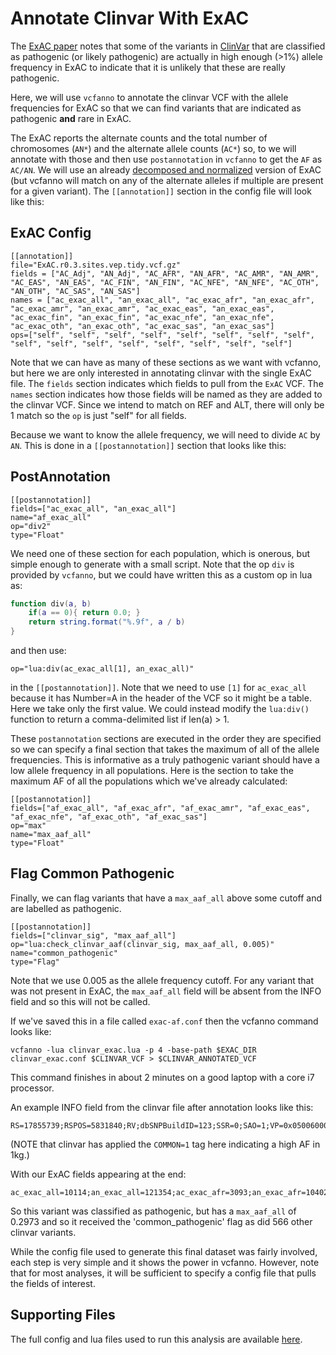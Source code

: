 Annotate Clinvar With ExAC
==========================

The [ExAC paper](http://biorxiv.org/content/early/2015/10/30/030338) notes that
some of the variants in [ClinVar](http://www.ncbi.nlm.nih.gov/clinvar/intro/) that 
are classified as pathogenic (or likely pathogenic) are actually in high enough (>1%)
allele frequency in ExAC to indicate that it is unlikely that these are really pathogenic.

Here, we will use `vcfanno` to annotate the clinvar VCF with the allele frequencies
for ExAC so that we can find variants that are indicated as pathogenic **and** rare in ExAC.

The ExAC reports the alternate counts and the total number of chromosomes (`AN*`) and the
alternate allele counts (`AC*`) so, to we will annotate with those and then use `postannotation`
in `vcfanno` to get the `AF` as `AC/AN`. We will use
an already [decomposed and normalized](http://www.ncbi.nlm.nih.gov/pubmed/25701572) version of
ExAC (but vcfanno will match on any of the alternate alleles if multiple are present for a given
variant). The `[[annotation]]` section in the config file will look like this:

ExAC Config
-----------

```
[[annotation]]
file="ExAC.r0.3.sites.vep.tidy.vcf.gz"
fields = ["AC_Adj", "AN_Adj", "AC_AFR", "AN_AFR", "AC_AMR", "AN_AMR", "AC_EAS", "AN_EAS", "AC_FIN", "AN_FIN", "AC_NFE", "AN_NFE", "AC_OTH", "AN_OTH", "AC_SAS", "AN_SAS"]
names = ["ac_exac_all", "an_exac_all", "ac_exac_afr", "an_exac_afr", "ac_exac_amr", "an_exac_amr", "ac_exac_eas", "an_exac_eas", "ac_exac_fin", "an_exac_fin", "ac_exac_nfe", "an_exac_nfe", "ac_exac_oth", "an_exac_oth", "ac_exac_sas", "an_exac_sas"]
ops=["self", "self", "self", "self", "self", "self", "self", "self", "self", "self", "self", "self", "self", "self", "self", "self"]
```


Note that we can have as many of these sections as we want with vcfanno, but here we are only
interested in annotating clinvar with the single ExAC file. The `fields` section indicates which
fields to pull from the `ExAC` VCF. The `names` section indicates how those fields will be named
as they are added to the clinvar VCF. Since we intend to match on REF and ALT, there will only
be 1 match so the `op` is just "self" for all fields.

Because we want to know the allele frequency, we will need to divide `AC` by `AN`. This is done in a `[[postannotation]]`
section that looks like this:

PostAnnotation
--------------

```
[[postannotation]]
fields=["ac_exac_all", "an_exac_all"]
name="af_exac_all"
op="div2"
type="Float"
```

We need one of these section for each population, which is onerous, but simple enough to generate with
a small script. Note that the op `div` is provided by `vcfanno`, but we could have written this as a
custom op in lua as:

```lua
function div(a, b)
    if(a == 0){ return 0.0; }
    return string.format("%.9f", a / b)
}
```
and then use:
```
op="lua:div(ac_exac_all[1], an_exac_all)"
```

in the `[[postannotation]]`. Note that we need to use `[1]` for `ac_exac_all` because it has Number=A in the header
of the VCF so it might be a table. Here we take only the first value. We could instead modify the `lua:div()` function
to return a comma-delimited list if len(a) > 1.

These `postannotation` sections are executed in the order they are specified so we can specify a final section that
takes the maximum of all of the allele frequencies. This is informative as a truly pathogenic variant should have a
low allele frequency in all populations. Here is the section to take the maximum AF of all the populations which
we've already calculated:

```
[[postannotation]]
fields=["af_exac_all", "af_exac_afr", "af_exac_amr", "af_exac_eas", "af_exac_nfe", "af_exac_oth", "af_exac_sas"]
op="max"
name="max_aaf_all"
type="Float"
```

Flag Common Pathogenic
----------------------

Finally, we can flag variants that have a `max_aaf_all` above some cutoff and are labelled as pathogenic.
```
[[postannotation]]
fields=["clinvar_sig", "max_aaf_all"]
op="lua:check_clinvar_aaf(clinvar_sig, max_aaf_all, 0.005)"
name="common_pathogenic"
type="Flag"
```

Note that we use 0.005 as the allele frequency cutoff. For any variant that was not present in ExAC, the `max_aaf_all` field
will be absent from the INFO field and so this will not be called.

If we've saved this in a file called `exac-af.conf` then the vcfanno command looks like:

```
vcfanno -lua clinvar_exac.lua -p 4 -base-path $EXAC_DIR clinvar_exac.conf $CLINVAR_VCF > $CLINVAR_ANNOTATED_VCF
```

This command finishes in about 2 minutes on a good laptop with a core i7 processor.

An example INFO field from the clinvar file after annotation looks like this:
```
RS=17855739;RSPOS=5831840;RV;dbSNPBuildID=123;SSR=0;SAO=1;VP=0x050060000a05150136110100;GENEINFO=FUT6:2528;WGT=1;VC=SNV;PM;NSM;REF;ASP;VLD;G5;GNO;KGPhase1;KGPhase3;LSD;OM;CLNALLE=1;CLNHGVS=NC_000019.9:g.5831840C>T;CLNSRC=OMIM_Allelic_Variant;CLNORIGIN=1;CLNSRCID=136836.0001;CLNSIG=5;CLNDSDB=MedGen:OMIM;CLNDSDBID=C3151219:613852;CLNDBN=Fucosyltransferase_6_deficiency;CLNREVSTAT=single;CLNACC=RCV000017626.26;CAF=0.8393,0.1607;COMMON=1;ac_exac_all=10114;an_exac_all=121354;ac_exac_afr=3093;an_exac_afr=10402;ac_exac_amr=449;an_exac_amr=11572;ac_exac_eas=867;an_exac_eas=8638;ac_exac_fin=210;an_exac_fin=6612;ac_exac_nfe=2836;an_exac_nfe=66712;ac_exac_oth=62;an_exac_oth=906;ac_exac_sas=2597;an_exac_sas=16512;af_exac_all=0.0833;af_exac_afr=0.2973;af_exac_amr=0.0388;af_exac_eas=0.1004;af_exac_nfe=0.0425;af_exac_oth=0.0684;af_exac_sas=0.1573;max_aaf_all=0.2973;clinvar_sig=pathogenic;common_pathogenic
```
(NOTE that clinvar has applied the `COMMON=1` tag here indicating a high AF in 1kg.)

With our ExAC fields appearing at the end:

```
ac_exac_all=10114;an_exac_all=121354;ac_exac_afr=3093;an_exac_afr=10402;ac_exac_amr=449;an_exac_amr=11572;ac_exac_eas=867;an_exac_eas=8638;ac_exac_fin=210;an_exac_fin=6612;ac_exac_nfe=2836;an_exac_nfe=66712;ac_exac_oth=62;an_exac_oth=906;ac_exac_sas=2597;an_exac_sas=16512;af_exac_all=0.0833;af_exac_afr=0.2973;af_exac_amr=0.0388;af_exac_eas=0.1004;af_exac_nfe=0.0425;af_exac_oth=0.0684;af_exac_sas=0.1573;max_aaf_all=0.2973;clinvar_sig=pathogenic;common_pathogenic
```
So this variant was classified as pathogenic, but has a `max_aaf_all` of 0.2973 and so it received the 'common_pathogenic' flag as did 566 other clinvar variants.

While the config file used to generate this final dataset was fairly involved, each step is very simple and it shows the power in vcfanno.
However, note that for most analyses, it will be sufficient to specify a config file that pulls the fields of
interest.

Supporting Files
----------------
The full config and lua files used to run this analysis are available [here](https://github.com/brentp/vcfanno/tree/master/docs/examples/).
